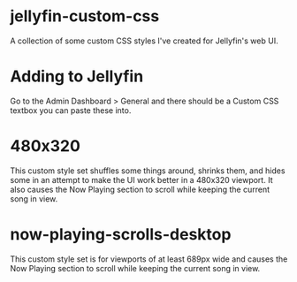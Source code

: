 # jellyfin-custom-css
A collection of some custom CSS styles I've created for Jellyfin's web UI. 

# Adding to Jellyfin
Go to the Admin Dashboard > General and there should be a Custom CSS textbox you can paste these into.

# 480x320
This custom style set shuffles some things around, shrinks them, and hides some in an attempt to make the UI work better in a 480x320 viewport. It also causes the Now Playing section to scroll while keeping the current song in view.

# now-playing-scrolls-desktop
This custom style set is for viewports of at least 689px wide and causes the Now Playing section to scroll while keeping the current song in view.
